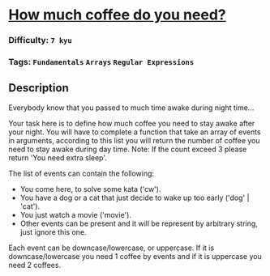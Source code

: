 # [How much coffee do you need?](https://www.codewars.com/kata/57de78848a8b8df8f10005b1)

### Difficulty: `7 kyu`

### Tags: `Fundamentals` `Arrays` `Regular Expressions`

## Description

Everybody know that you passed to much time awake during night time...

Your task here is to define how much coffee you need to stay awake after your night. You will have to complete a function that take an array of events in arguments, according to this list you will return the number of coffee you need to stay awake during day time. Note: If the count exceed 3 please return 'You need extra sleep'.

The list of events can contain the following:

- You come here, to solve some kata ('cw').
- You have a dog or a cat that just decide to wake up too early ('dog' | 'cat').
- You just watch a movie ('movie').
- Other events can be present and it will be represent by arbitrary string, just ignore this one.

Each event can be downcase/lowercase, or uppercase. If it is downcase/lowercase you need 1 coffee by events and if it is uppercase you need 2 coffees.

